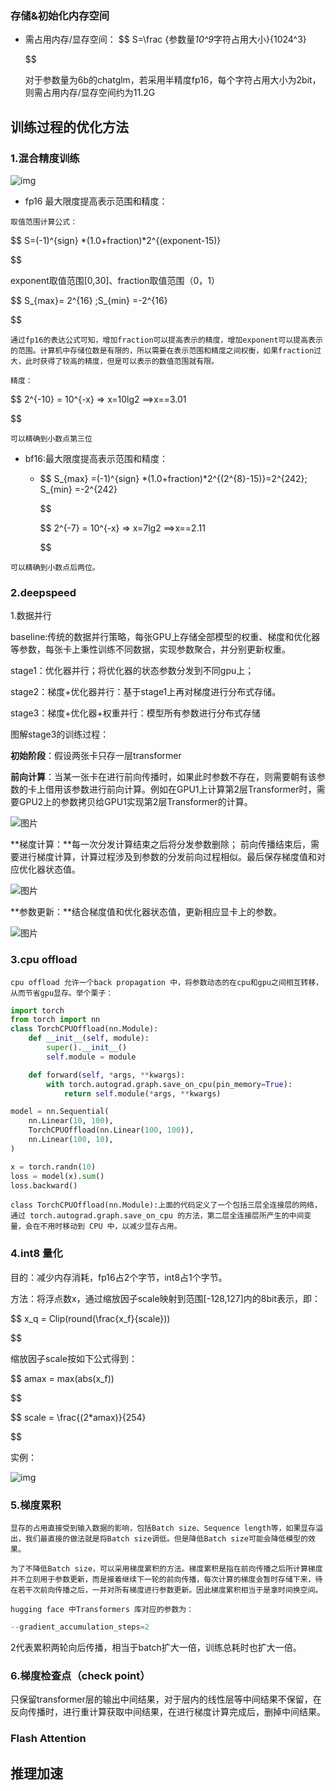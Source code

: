 ### 存储&初始化内存空间

* 需占用内存/显存空间：
  $$
  S=\frac {参数量*10^9*字符占用大小}{1024^3}

  $$

  对于参数量为6b的chatglm，若采用半精度fp16，每个字符占用大小为2bit，则需占用内存/显存空间约为11.2G

## 训练过程的优化方法

### 1.混合精度训练

![img](https://pic4.zhimg.com/80/v2-5e80264a8fe8ffaf312d08a50ce103eb_1440w.webp)

* fp16 最大限度提高表示范围和精度：
```
取值范围计算公式：
```

$$
S=(-1)^{sign} *(1.0+fraction)*2^{(exponent-15)}

$$

exponent取值范围[0,30]、fraction取值范围（0，1）

$$
S_{max}= 2^{16}  ;S_{min} =-2^{16}

$$

```
通过fp16的表达公式可知，增加fraction可以提高表示的精度，增加exponent可以提高表示的范围。计算机中存储位数是有限的，所以需要在表示范围和精度之间权衡，如果fraction过大，此时获得了较高的精度，但是可以表示的数值范围就有限。
```

```
精度：
```

$$
2^{-10} = 10^{-x} => x=10lg2  ==>x==3.01

$$

```
可以精确到小数点第三位
```

* bf16:最大限度提高表示范围和精度：

  * $$
    S_{max} =(-1)^{sign} *(1.0+fraction)*2^{(2^{8}-15)}=2^{242};
    S_{min} =-2^{242}

    $$

    $$
    2^{-7} = 10^{-x} => x=7lg2  ==>x==2.11

    $$

```
可以精确到小数点后两位。
```

### 2.deepspeed

1.数据并行

baseline:传统的数据并行策略，每张GPU上存储全部模型的权重、梯度和优化器等参数，每张卡上秉性训练不同数据，实现参数聚合，并分别更新权重。

stage1：优化器并行；将优化器的状态参数分发到不同gpu上；

stage2：梯度+优化器并行：基于stage1上再对梯度进行分布式存储。

stage3：梯度+优化器+权重并行：模型所有参数进行分布式存储

图解stage3的训练过程：

**初始阶段**：假设两张卡只存一层transformer

**前向计算**：当某一张卡在进行前向传播时，如果此时参数不存在，则需要朝有该参数的卡上借用该参数进行前向计算。例如在GPU1上计算第2层Transformer时，需要GPU2上的参数拷贝给GPU1实现第2层Transformer的计算。

![图片](https://img-blog.csdnimg.cn/img_convert/b4af8d70ad69043055531cca1c2ba013.png)

**梯度计算：**每一次分发计算结束之后将分发参数删除； 前向传播结束后，需要进行梯度计算，计算过程涉及到参数的分发前向过程相似。最后保存梯度值和对应优化器状态值。

![图片](https://img-blog.csdnimg.cn/img_convert/dbcc14484e823e600dbdbb279b937e03.png)

**参数更新：**结合梯度值和优化器状态值，更新相应显卡上的参数。

![图片](https://img-blog.csdnimg.cn/img_convert/4e83bb0acffeecbf3b81e3abab9d8c60.png)

### 3.cpu offload

```
cpu offload 允许一个back propagation 中，将参数动态的在cpu和gpu之间相互转移，从而节省gpu显存。举个栗子：
```

```python
import torch 
from torch import nn
class TorchCPUOffload(nn.Module):
    def __init__(self, module):
        super().__init__()
        self.module = module

    def forward(self, *args, **kwargs):
        with torch.autograd.graph.save_on_cpu(pin_memory=True):
            return self.module(*args, **kwargs)

model = nn.Sequential(
    nn.Linear(10, 100),
    TorchCPUOffload(nn.Linear(100, 100)),
    nn.Linear(100, 10),
)

x = torch.randn(10)
loss = model(x).sum()
loss.backward()
```
```
class TorchCPUOffload(nn.Module):上面的代码定义了一个包括三层全连接层的网络，通过 torch.autograd.graph.save_on_cpu 的方法，第二层全连接层所产生的中间变量，会在不用时移动到 CPU 中，以减少显存占用。
```

### 4.int8 量化

目的：减少内存消耗，fp16占2个字节，int8占1个字节。

方法：将浮点数x，通过缩放因子scale映射到范围[-128,127]内的8bit表示，即：

$$
x_q = Clip(round(\frac{x_f}{scale}))

$$

缩放因子scale按如下公式得到：

$$
amax  = max(abs(x_f))

$$

$$
scale = \frac{(2*amax)}{254}

$$

实例：

![img](https://pic4.zhimg.com/v2-af2eaf59e0e9409d1587fe9ba82dadcb_r.jpg)

### 5.梯度累积

```
显存的占用直接受到输入数据的影响，包括Batch size、Sequence length等，如果显存溢出，我们最直接的做法就是将Batch size调低。但是降低Batch size可能会降低模型的效果。
```

```
为了不降低Batch size，可以采用梯度累积的方法。梯度累积是指在前向传播之后所计算梯度并不立刻用于参数更新，而是接着继续下一轮的前向传播，每次计算的梯度会暂时存储下来，待在若干次前向传播之后，一并对所有梯度进行参数更新。因此梯度累积相当于是拿时间换空间。
```

```
hugging face 中Transformers 库对应的参数为：
```

```python
--gradient_accumulation_steps=2
```
2代表累积两轮向后传播，相当于batch扩大一倍，训练总耗时也扩大一倍。

### 6.梯度检查点（check point）

只保留transformer层的输出中间结果，对于层内的线性层等中间结果不保留，在反向传播时，进行重计算获取中间结果，在进行梯度计算完成后，删掉中间结果。

### Flash Attention

## 推理加速
